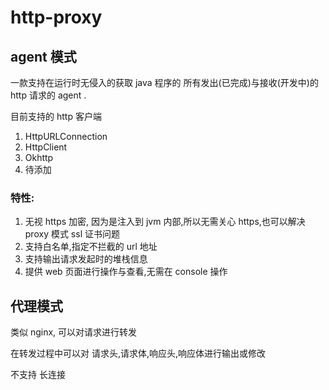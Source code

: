 # http-proxy

## agent 模式
一款支持在运行时无侵入的获取 java 程序的 所有发出(已完成)与接收(开发中)的 http 请求的 agent .

目前支持的 http 客户端 
1. HttpURLConnection
2. HttpClient
3. Okhttp
4. 待添加


### 特性:
1. 无视 https 加密, 因为是注入到 jvm 内部,所以无需关心 https,也可以解决 proxy 模式 ssl 证书问题
2. 支持白名单,指定不拦截的 url 地址
3. 支持输出请求发起时的堆栈信息
4. 提供 web 页面进行操作与查看,无需在 console 操作

## 代理模式

类似 nginx, 可以对请求进行转发

在转发过程中可以对 请求头,请求体,响应头,响应体进行输出或修改

不支持 长连接